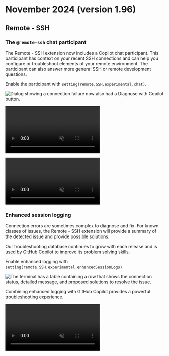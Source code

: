 # November 2024 (version 1.96)

## Remote - SSH

### The `@remote-ssh` chat participant

The Remote - SSH extension now includes a Copilot chat participant. This
participant has context on your recent SSH connections and can help you
configure or troubleshoot elements of your remote environment. The participant
can also answer more general SSH or remote development questions.

Enable the participant with `setting(remote.SSH.experimental.chat)`.

![Dialog showing a connection failure now also had a Diagnose with Copilot button.](images/1_96/remote-ssh-participant-06.png)

<video src="images/1_96/remote-ssh-participant-08.mp4" title="Demo diagnosing last connection issue" autoplay loop controls muted></video>

<video src="images/1_96/remote-ssh-participant-01.mp4" title="Asking the Remote - SSH chat participant a question" autoplay loop controls muted></video>

### Enhanced session logging

Connection errors are sometimes complex to diagnose and fix. For known classes
of issues, the Remote - SSH extension will provide a summary of the detected
issue and provide possible solutions.

Our troubleshooting database continues to grow with each release and is used by
GitHub Copilot to improve its problem solving skills.

Enable enhanced logging with
`setting(remote.SSH.experimental.enhancedSessionLogs)`.

![The terminal has a table containing a row that shows the connection status, detailed message, and proposed solutions to resolve the issue.](images/1_96/remote-ssh-participant-02.png)

Combining enhanced logging with GitHub Copilot provides a powerful
troubleshooting experience.

<video src="images/1_96/remote-ssh-participant-03.mp4" title="Demo using enhanced logging to diagnose a real connection issue" autoplay loop controls muted></video>

